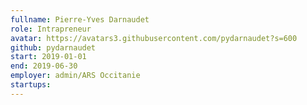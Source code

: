 ```yaml
---
fullname: Pierre-Yves Darnaudet
role: Intrapreneur
avatar: https://avatars3.githubusercontent.com/pydarnaudet?s=600
github: pydarnaudet
start: 2019-01-01
end: 2019-06-30
employer: admin/ARS Occitanie
startups: 
---
```


 
